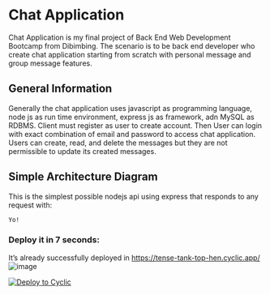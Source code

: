 # Chat Application
Chat Application is my final project of Back End Web Development Bootcamp from Dibimbing. The scenario is to be back end developer who create chat application starting from scratch with personal message and group message features.

## General Information
Generally the chat application uses javascript as programming language, node js as run time environment, express js as framework, adn MySQL as RDBMS. Client must register as user to create account. Then User can login with exact combination of email and password to access chat application. Users can create, read, and delete the messages but they are not permissible to update its created messages.

## Simple Architecture Diagram


This is the simplest possible nodejs api using express that responds to any request with: 
```
Yo!
```

### Deploy it in 7 seconds: 
It’s already successfully deployed in https://tense-tank-top-hen.cyclic.app/
![image](https://user-images.githubusercontent.com/119112916/216761486-5e68663f-adba-4d3c-a03f-a355751a3052.png)

[![Deploy to Cyclic](https://deploy.cyclic.app/button.svg)](https://deploy.cyclic.app/)

